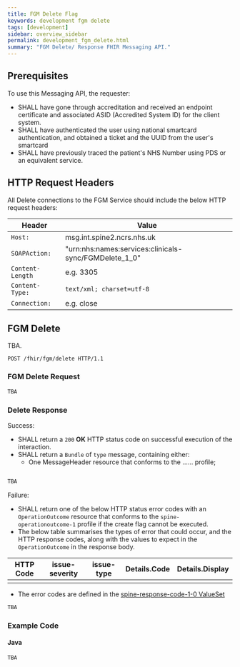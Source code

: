 ```yaml
---
title: FGM Delete Flag
keywords: development fgm delete
tags: [development]
sidebar: overview_sidebar
permalink: development_fgm_delete.html
summary: "FGM Delete/ Response FHIR Messaging API."
---
```



## Prerequisites ##

To use this Messaging API, the requester:

- SHALL have gone through accreditation and received an endpoint certificate and associated ASID (Accredited System ID) for the client system.
- SHALL have authenticated the user using national smartcard authentication, and obtained a ticket and the UUID from the user's smartcard <!-- (this is pass in a JSON web token - see [Cross Organisation Audit and Provenance](integration_cross_organisation_audit_and_provenance.html) for details) -->
- SHALL have previously traced the patient's NHS Number using PDS or an equivalent service.



## HTTP Request Headers ##

All Delete connections to the FGM Service should include the below HTTP request headers:

| Header               | Value |
|----------------------|-------|
| `Host:`        | msg.int.spine2.ncrs.nhs.uk |
| `SOAPAction:`           | "urn:nhs:names:services:clinicals-sync/FGMDelete_1_0" |
| `Content-Length`             | e.g. 3305|
| `Content-Type: `  | `text/xml; charset=utf-8`|
| `Connection:`      | e.g. close |


## FGM Delete ##

TBA.

```http
POST /fhir/fgm/delete HTTP/1.1
```

### FGM Delete Request ###

```xml
TBA

```

<!-- - Additional examples are available here - [XML](Examples/Bundle-Observation.xml)  -->


### Delete Response ###

Success:

- SHALL return a `200` **OK** HTTP status code on successful execution of the interaction.
- SHALL return a `Bundle` of `type` message, containing either:
  - One MessageHeader resource that conforms to the ...... profile; 


```xml

TBA

```

Failure: 

- SHALL return one of the below HTTP status error codes with an `OperationOutcome` resource that conforms to the `spine-operationoutcome-1` profile if the create flag cannot be executed.
- The below table summarises the types of error that could occur, and the HTTP response codes, along with the values to expect in the `OperationOutcome` in the response body.

| HTTP Code | issue-severity | issue-type | Details.Code | Details.Display |
|-----------|----------------|------------|--------------|-----------------|
|||||

<!-- 404 | error | not-found | 0001 | No Record Found |
|400 | error | invalid | 0002 | Invalid NHS Number |
|400 | error | code-invalid | 0003 | Invalid identifier system |
|400 | error | code-invalid | 0004 | Invalid code system |
|400 | error | code-invalid | 0005 | Invalid code value |
|400 | error | value | 0006 | Invalid element |
|401 | fatal | forbidden | 0007 | Author credentials error |
|400 | error | invalid | 0008 | Invalid value for parameter |
|400 | error | invalid | 0009 | Request does not match audit record |
|400 | error |  structure | 9999 | Message not well formed | -->

- The error codes are defined in the [spine-response-code-1-0 ValueSet](/ValueSets/spine-response-code-1-0.xml)

```xml
TBA

```

<!-- - Additional examples are available here - [XML](Examples/Bundle-OperationOutcome.xml)  -->

### Example Code ###



#### Java ####

```java
TBA
```


